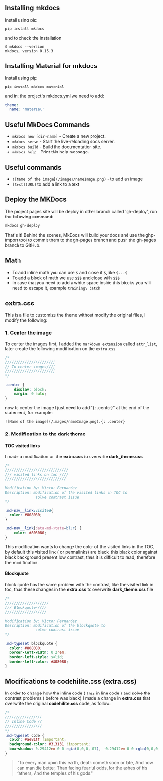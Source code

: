 ## Installing mkdocs

Install using pip:

```
pip install mkdocs
```
and to check the installation 
```
$ mkdocs --version
mkdocs, version 0.15.3
```
## Installing Material for mkdocs

Install using pip:

```
pip install mkdocs-material
```
and int the project's mkdocs.yml we need to add:

```yml
theme:
  name: 'material' 
```

## Useful MkDocs Commands

* `mkdocs new [dir-name]` - Create a new project.
* `mkdocs serve` - Start the live-reloading docs server.
* `mkdocs build` - Build the documentation site.
* `mkdocs help` - Print this help message.

## Useful commands 

* `![Name of the image](/images/nameImage.png)` -  to add an image 
* `[text](URL)` to add a link to a text 

## Deploy the MKDocs

The project pages site will be deploy in other branch called 'gh-deploy', run the following command:

```bash
mkdocs gh-deploy
```

That's it! Behind the scenes, MkDocs will build your docs and use the ghp-import tool to commit them to the gh-pages branch and push the gh-pages branch to GitHub.

## Math

* To add inline math you can use `$` and close it `$`, like `$...$`
* To add a block of math we use `$$$` and close with `$$$`
* In case that you need to add a white space inside this blocks you will need to escape it, example `training\ batch`

## extra.css

This is a file to customize the theme without modify the original files, I modify the following:

### 1. Center the image

To center the images first, I added the `markdown extension` called `attr_list`, later create the following modification on the `extra.css`

```css
/*
///////////////////////
// To center images////
///////////////////////
*/

.center {
    display: block;
    margin: 0 auto;
}
```

now to center the image I just need to add "{: .center}" at the end of the statement, for example:

`![Name of the image](/images/nameImage.png).{: .center}`

### 2. Modification to the dark theme

#### TOC visited links
I made a modification on the **extra.css** to overwrite **dark_theme.css**

```css
/*
/////////////////////////////
/// visited links on toc ////
////////////////////////////

Modification by: Victor Fernandez
Description: modification of the visited links on TOC to 
              solve contrast issue
*/

.md-nav__link:visited{
  color: #808080;
}

.md-nav__link[data-md-state=blur] {
    color: #808080;
}
```
This modification wants to change the color of the visited links in the TOC, by default this visited link ( or permalinks) are black, this black color against black background present low contrast, thus it is difficult to read, therefore the modification.

#### Blockquote 

block quote has the same problem with the contrast, like the visited link in toc, thus these changes in the **extra.css** to overwrite **dark_theme.css** file

```css
/*
////////////////////
/// Blockquote/////
///////////////////

Modification by: Victor Fernandez
Description: modification of the blockquote to 
              solve contrast issue
*/

.md-typeset blockquote {
  color: #808080;
  border-left-width: 0.2rem;
  border-left-style: solid;
  border-left-color: #808080;
}
```

## Modifications to codehilite.css (extra.css)

In order to change how the inline code ( `this` in line code ) and solve the contrast problems ( before was black) I made a change in **extra.css** that overwrite the original **codehilite.css** code, as follow:

```css
/*
/////////////////
// Inline Code //
/////////////////
*/
.md-typeset code {
  color: #ae81ff !important;
  background-color: #313131 !important;
  box-shadow: 0.29412em 0 0 rgba(0,0,0,.07), -0.29412em 0 0 rgba(0,0,0,.07);
}
```

>"To every man upon this earth, death cometh soon or late, And how can man die better, Than facing fearful odds, for the ashes of his fathers, And the temples of his gods." 

